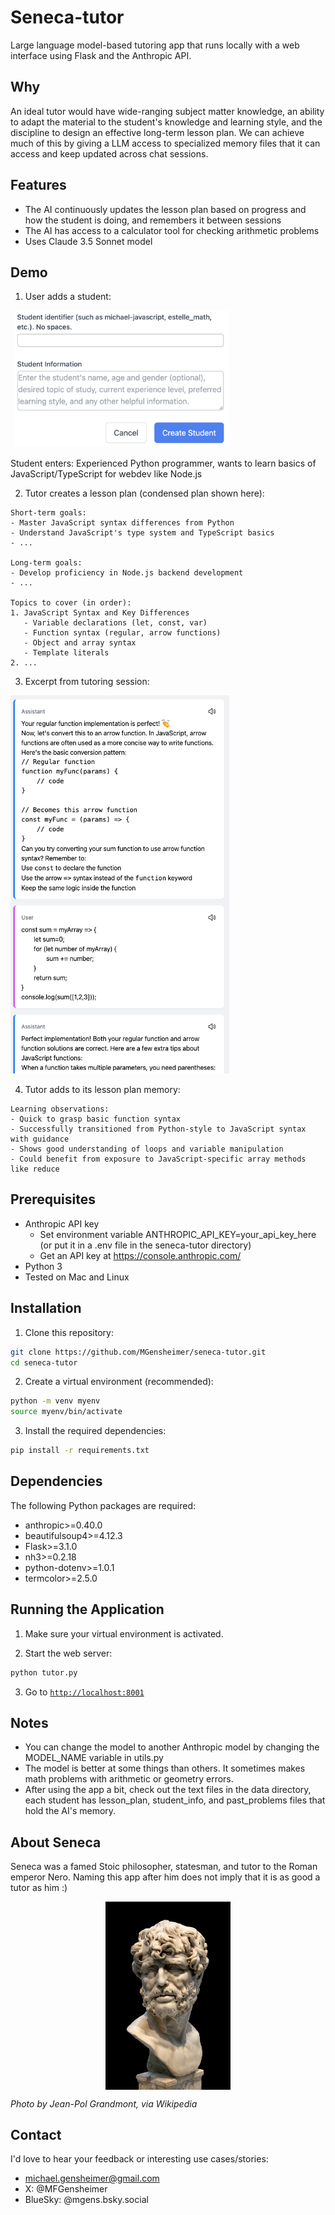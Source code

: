 # Seneca-tutor

Large language model-based tutoring app that runs locally with a web interface using Flask and the Anthropic API.

## Why

An ideal tutor would have wide-ranging subject matter knowledge, an ability to adapt the material to the student's knowledge and learning style, and the discipline to design an effective long-term lesson plan. We can achieve much of this by giving a LLM access to specialized memory files that it can access and keep updated across chat sessions.

## Features

- The AI continuously updates the lesson plan based on progress and how the student is doing, and remembers it between sessions
- The AI has access to a calculator tool for checking arithmetic problems
- Uses Claude 3.5 Sonnet model

## Demo

1. User adds a student:

<img src="readme_assets/new_student.png" width="350">

Student enters: Experienced Python programmer, wants to learn basics of JavaScript/TypeScript for webdev like Node.js

2. Tutor creates a lesson plan (condensed plan shown here):

```
Short-term goals:
- Master JavaScript syntax differences from Python
- Understand JavaScript's type system and TypeScript basics
- ...

Long-term goals:
- Develop proficiency in Node.js backend development
- ...

Topics to cover (in order):
1. JavaScript Syntax and Key Differences
   - Variable declarations (let, const, var)
   - Function syntax (regular, arrow functions)
   - Object and array syntax
   - Template literals
2. ...
```
3. Excerpt from tutoring session:

<img src="readme_assets/chat.png" width="350">

4. Tutor adds to its lesson plan memory:
```
Learning observations:
- Quick to grasp basic function syntax
- Successfully transitioned from Python-style to JavaScript syntax with guidance
- Shows good understanding of loops and variable manipulation
- Could benefit from exposure to JavaScript-specific array methods like reduce
```

## Prerequisites

- Anthropic API key
  - Set environment variable ANTHROPIC_API_KEY=your_api_key_here (or put it in a .env file in the seneca-tutor directory)
  - Get an API key at https://console.anthropic.com/
- Python 3
- Tested on Mac and Linux

## Installation

1. Clone this repository:

```bash
git clone https://github.com/MGensheimer/seneca-tutor.git
cd seneca-tutor
```

2. Create a virtual environment (recommended):

```bash
python -m venv myenv
source myenv/bin/activate
```

3. Install the required dependencies:

```bash
pip install -r requirements.txt
```

## Dependencies

The following Python packages are required:
- anthropic>=0.40.0
- beautifulsoup4>=4.12.3
- Flask>=3.1.0
- nh3>=0.2.18
- python-dotenv>=1.0.1
- termcolor>=2.5.0

## Running the Application

1. Make sure your virtual environment is activated.

2. Start the web server:

```bash
python tutor.py
```

3. Go to [`http://localhost:8001`](http://localhost:8001)

## Notes

- You can change the model to another Anthropic model by changing the MODEL_NAME variable in utils.py
- The model is better at some things than others. It sometimes makes math problems with arithmetic or geometry errors.
- After using the app a bit, check out the text files in the data directory, each student has lesson_plan, student_info, and past_problems files that hold the AI's memory.

## About Seneca

Seneca was a famed Stoic philosopher, statesman, and tutor to the Roman emperor Nero. Naming this app after him does not imply that it is as good a tutor as him :)

<img src="readme_assets/seneca.jpeg" width="200" alt="Seneca" style="display: block; margin: 0 auto;">

*Photo by Jean-Pol Grandmont, via Wikipedia*

## Contact

I'd love to hear your feedback or interesting use cases/stories:

- michael.gensheimer@gmail.com
- X: @MFGensheimer
- BlueSky: @mgens.bsky.social